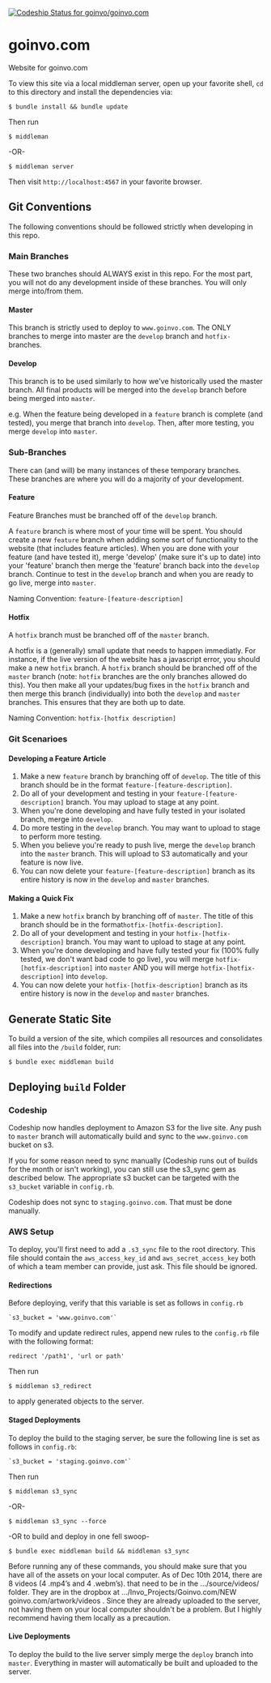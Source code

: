 [ ![Codeship Status for goinvo/goinvo.com](https://codeship.com/projects/f4e57f70-0df4-0133-b611-2ed139d2fe7b/status?branch=master)](https://codeship.com/projects/91543)

goinvo.com
==========

Website for goinvo.com

To view this site via a local middleman server, open up your favorite shell, `cd` to this directory and install the dependencies via:

	$ bundle install && bundle update

Then run

	$ middleman

-OR-

	$ middleman server

Then visit `http://localhost:4567` in your favorite browser.

## Git Conventions
The following conventions should be followed strictly when developing in this repo.

### Main Branches
These two branches should ALWAYS exist in this repo. For the most part, you will not do any development inside of these branches. You will only merge into/from them.

#### Master
This branch is strictly used to deploy to `www.goinvo.com`. The ONLY branches to merge into master are the `develop` branch and `hotfix-` branches.

#### Develop
This branch is to be used similarly to how we've historically used the master branch. All final products will be merged into the `develop` branch before being merged into `master`.

e.g. When the feature being developed in a `feature` branch is complete (and tested), you merge that branch into `develop`. Then, after more testing, you merge `develop` into `master`.

### Sub-Branches
There can (and will) be many instances of these temporary branches. These branches are where you will do a majority of your development.

#### Feature
Feature Branches must be branched off of the `develop` branch.

A `feature` branch is where most of your time will be spent. You should create a new `feature` branch when adding some sort of functionality to the website (that includes feature articles). When you are done with your feature (and have tested it), merge 'develop' (make sure it's up to date) into your 'feature' branch then merge the 'feature' branch back into the `develop` branch. Continue to test in the `develop` branch and when you are ready to go live, merge into `master`.

Naming Convention: `feature-[feature-description]`

#### Hotfix
A `hotfix` branch must be branched off of the `master` branch.

A hotfix is a (generally) small update that needs to happen immediatly. For instance, if the live version of the website has a javascript error, you should make a new `hotfix` branch. A `hotfix` branch should be branched off of the `master` branch (note: `hotfix` branches are the only branches allowed do this). You then make all your updates/bug fixes in the `hotfix` branch and then merge this branch (individually) into both the `develop` and `master` branches. This ensures that they are both up to date.

Naming Convention: `hotfix-[hotfix description]`

### Git Scenarioes

#### Developing a Feature Article
1. Make a new `feature` branch by branching off of `develop`. The title of this branch should be in the format `feature-[feature-description]`.
2. Do all of your development and testing in your `feature-[feature-description]` branch. You may upload to stage at any point.
3. When you're done developing and have fully tested in your isolated branch, merge into `develop`.
4. Do more testing in the `develop` branch. You may want to upload to stage to perform more testing.
5. When you believe you're ready to push live, merge the `develop` branch into the `master` branch. This will upload to S3 automatically and your feature is now live.
6. You can now delete your `feature-[feature-description]` branch as its entire history is now in the `develop` and `master` branches.

#### Making a Quick Fix
1. Make a new `hotfix` branch by branching off of `master`. The title of this branch should be in the format`hotfix-[hotfix-description]`.
2. Do all of your development and testing in your `hotfix-[hotfix-description]` branch. You may want to upload to stage at any point.
3. When you're done developing and have fully tested your fix (100% fully tested, we don't want bad code to go live), you will merge `hotfix-[hotfix-description]` into `master` AND you will merge `hotfix-[hotfix-description]` into `develop`.
4. You can now delete your `hotfix-[hotfix-description]` branch as its entire history is now in the `develop` and `master` branches.


## Generate Static Site

To build a version of the site, which compiles all resources and consolidates all files into the `/build` folder, run:

	$ bundle exec middleman build


## Deploying `build` Folder

### Codeship

Codeship now handles deployment to Amazon S3 for the live site. Any push to `master` branch will automatically build and sync to the `www.goinvo.com` bucket on s3. 

If you for some reason need to sync manually (Codeship runs out of builds for the month or isn't working), you can still use the s3_sync gem as described below. The appropriate s3 bucket can be targeted with the `s3_bucket` variable in `config.rb`.  

Codeship does not sync to `staging.goinvo.com`. That must be done manually.

### AWS Setup

To deploy, you'll first need to add a `.s3_sync` file to the root directory. This file should contain the `aws_access_key_id` and `aws_secret_access_key` both of which a team member can provide, just ask. This file should be ignored.


#### Redirections

Before deploying, verify that this variable is set as follows in `config.rb`

	`s3_bucket = 'www.goinvo.com'`

To modify and update redirect rules, append new rules to the `config.rb` file with the following format:

	redirect '/path1', 'url or path'

Then run

	$ middleman s3_redirect

to apply generated objects to the server.


#### Staged Deployments

To deploy the build to the staging server, be sure the following line is set as follows in `config.rb`:

	`s3_bucket = 'staging.goinvo.com'`

Then run

	$ middleman s3_sync

-OR-

	$ middleman s3_sync --force

-OR to build and deploy in one fell swoop-

	$ bundle exec middleman build && middleman s3_sync


Before running any of these commands, you should make sure that you have all of the assets on your local computer. As of Dec 10th 2014, there are 8 videos (4 .mp4’s and 4 .webm’s).  that need to be in the .../source/videos/ folder. They are in the dropbox at .../Invo_Projects/Goinvo.com/NEW goinvo.com/artwork/videos . Since they are already uploaded to the server, not having them on your local computer shouldn't be a problem. But I highly recommend having them locally as a precaution.



#### Live Deployments

To deploy the build to the live server simply merge the `deploy` branch into `master`. Everything in master will automatically be built and uploaded to the server.
